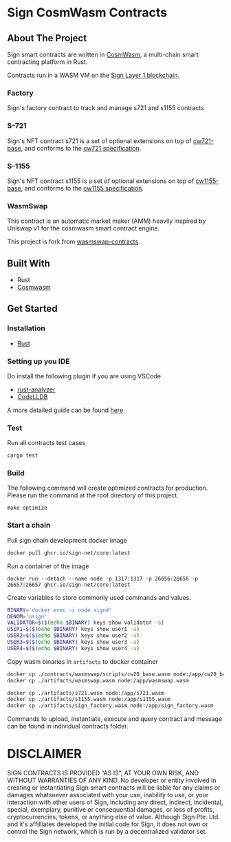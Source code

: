 # Sign CosmWasm Contracts

## About The Project

Sign smart contracts are written in [CosmWasm](https://cosmwasm.com), a multi-chain smart contracting platform in Rust.

Contracts run in a WASM VM on the [Sign Layer 1 blockchain](https://github.com/sign-net/core).

### Factory

Sign's factory contract to track and manage s721 and s1155 contracts

### S-721

Sign's NFT contract s721 is a set of optional extensions on top of [cw721-base](https://github.com/CosmWasm/cw-nfts/tree/main/contracts/cw721-base), and conforms to the [cw721 specification](https://github.com/CosmWasm/cw-nfts/tree/main/packages/cw721).

### S-1155

Sign's NFT contract s1155 is a set of optional extensions on top of [cw1155-base](https://github.com/CosmWasm/cw-plus/tree/main/contracts/cw1155-base), and conforms to the [cw1155 specification](https://github.com/CosmWasm/cw-plus/tree/main/packages/cw1155).

### WasmSwap

This contract is an automatic market maker (AMM) heavily inspired by Uniswap v1 for the cosmwasm smart contract engine.

This project is fork from [wasmswap-contracts](https://github.com/Wasmswap/wasmswap-contracts).

## Built With

- Rust
- [Cosmwasm](https://cosmwasm.com/)

## Get Started

### Installation

- [Rust](https://www.rust-lang.org/tools/install)

### Setting up you IDE

Do install the following plugin if you are using VSCode

- [rust-analyzer](https://marketplace.visualstudio.com/items?itemName=rust-lang.rust-analyzer)
- [CodeLLDB](https://marketplace.visualstudio.com/items?itemName=vadimcn.vscode-lldb)

A more detailed guide can be found [here](https://docs.cosmwasm.com/docs/1.0/getting-started/installation/#setting-up-your-ide)

### Test

Run all contracts test cases

```bash
cargo test
```

### Build

The following command will create optimized contracts for production. Please run the command at the root directory of this project.

```
make optimize
```

### Start a chain

Pull sign chain development docker image

```bash
docker pull ghcr.io/sign-net/core:latest
```

Run a container of the image

```
docker run --detach --name node -p 1317:1317 -p 26656:26656 -p 26657:26657 ghcr.io/sign-net/core:latest
```

Create variables to store commonly used commands and values.

```bash
BINARY='docker exec -i node signd'
DENOM='usign'
VALIDATOR=$($(echo $BINARY) keys show validator -a)
USER1=$($(echo $BINARY) keys show user1 -a)
USER2=$($(echo $BINARY) keys show user2 -a)
USER3=$($(echo $BINARY) keys show user3 -a)
USER4=$($(echo $BINARY) keys show user4 -a)
```

Copy wasm binaries in `artifacts` to docker container

```bash
docker cp ./contracts/wasmswap/scripts/cw20_base.wasm node:/app/cw20_base.wasm
docker cp ./artifacts/wasmswap.wasm node:/app/wasmswap.wasm

docker cp ./artifacts/s721.wasm node:/app/s721.wasm
docker cp ./artifacts/s1155.wasm node:/app/s1155.wasm
docker cp ./artifacts/sign_factory.wasm node:/app/sign_factory.wasm
```

Commands to upload, instantiate, execute and query contract and message can be found in individual contracts folder.

# DISCLAIMER

SIGN CONTRACTS IS PROVIDED “AS IS”, AT YOUR OWN RISK, AND WITHOUT WARRANTIES OF ANY KIND. No developer or entity involved in creating or instantiating Sign smart contracts will be liable for any claims or damages whatsoever associated with your use, inability to use, or your interaction with other users of Sign, including any direct, indirect, incidental, special, exemplary, punitive or consequential damages, or loss of profits, cryptocurrencies, tokens, or anything else of value. Although Sign Pte. Ltd. and it's affilliates developed the initial code for Sign, it does not own or control the Sign network, which is run by a decentralized validator set.
